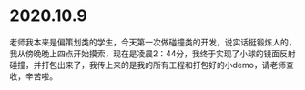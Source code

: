 # 2020.10.9
老师我本来是偏策划类的学生，今天第一次做碰撞类的开发，说实话挺锻炼人的，我从傍晚晚上四点开始摸索，现在是凌晨2：44分，我终于实现了小球的镜面反射碰撞，并打包出来了，我传上来的是我的所有工程和打包好的小demo，请老师查收，辛苦啦。
